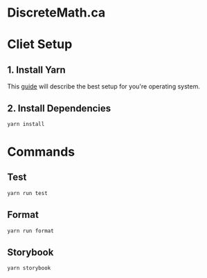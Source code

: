 # DiscreteMath.ca

# Cliet Setup

## 1. Install Yarn

This [guide](https://classic.yarnpkg.com/en/docs/install/#mac-stable) will describe the best setup for you're operating system.

## 2. Install Dependencies

```bash
yarn install
```

# Commands

## Test

```bash
yarn run test
```

## Format

```bash
yarn run format
```

## Storybook

```bash
yarn storybook
```
